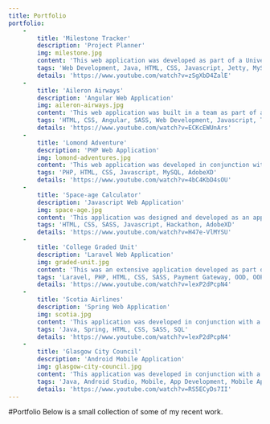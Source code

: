 ```yaml
---
title: Portfolio
portfolio:
    -
        title: 'Milestone Tracker'
        description: 'Project Planner'
        img: milestone.jpg
        content: 'This web application was developed as part of a University Module. The system was built using Java Servlets and runs on a Jetty server utilising a MySQL database. The front-end was completely bespoke and built from scratch using HTML, CSS and Javascript.'
        tags: 'Web Development, Java, HTML, CSS, Javascript, Jetty, MySQL'
        details: 'https://www.youtube.com/watch?v=zSgXbD4ZalE'
    -
        title: 'Aileron Airways'
        description: 'Angular Web Application'
        img: aileron-airways.jpg
        content: 'This web application was built in a team as part of a University competiton in conjunction with Ideagen Ltd. Built using Angular, this application was designed to log and visualise incidents in the airline industry. The interface was completely bespoke and was built using HTML and SASS. The application made it to the final and was demonstrated to company executives at Ideagen head offices in Glasgow.'
        tags: 'HTML, CSS, Angular, SASS, Web Development, Javascript, Typescript'
        details: 'https://www.youtube.com/watch?v=ECKcEWUnArs'
    -
        title: 'Lomond Adventure'
        description: 'PHP Web Application'
        img: lomond-adventures.jpg
        content: 'This web application was developed in conjunction with a University Module on Web Design. Built using PHP, HTML, CSS and JS, the aim of this project was to take a concept from wireframing and high-level design mockups through to development and deployment. In addition to the main site, there was also a completely bespoke back-end management system which powered the site.'
        tags: 'PHP, HTML, CSS, Javascript, MySQL, AdobeXD'
        details: 'https://www.youtube.com/watch?v=4bC4KbD4sOU'
    -
        title: 'Space-age Calculator'
        description: 'Javascript Web Application'
        img: space-age.jpg
        content: 'This application was designed and developed as an application for a hackathon. The company issued a brief to develop a space-age calculator which would calculate a person\s age on the various planets using different parameters. This was designed and developed completely from scratch without any frameworks or libraries.'
        tags: 'HTML, CSS, SASS, Javascript, Hackathon, AdobeXD'
        details: 'https://www.youtube.com/watch?v=H47e-VlMYSU'
    -
        title: 'College Graded Unit'
        description: 'Laravel Web Application'
        img: graded-unit.jpg
        content: 'This was an extensive application developed as part of my final-year HND college project. Developed using Laravel, a PHP Framework, this project took over 7 months to design and built. The system was an MIS system designed for a printing company which allowed multiple user-roles to carry out various functions within the application. There was also a payment gateway integration which allowed end-users to settle invoices via credit card.'
        tags: 'Laravel, PHP, HTML, CSS, SASS, Payment Gateway, OOD, OOP'
        details: 'https://www.youtube.com/watch?v=lexP2dPcpN4'
    -
        title: 'Scotia Airlines'
        description: 'Spring Web Application'
        img: scotia.jpg
        content: 'This application was developed in conjunction with a College module on Java object-oriented development. Built using the Java Spring Framework, the system was a booking system for a ficticious airline company. The system allowed users to add various flight configurations and allow them to manage various aspects of flight booking including reserving, booking and cancelling seats. The system also facilitated the management of the flight status including opening, boarding, and closed flights.'
        tags: 'Java, Spring, HTML, CSS, SASS, SQL'
        details: 'https://www.youtube.com/watch?v=lexP2dPcpN4'
    -
        title: 'Glasgow City Council'
        description: 'Android Mobile Application'
        img: glasgow-city-council.jpg
        content: 'This application was developed in conjunction with a College module on mobile application development using Android Studio. Built using Java, the application was design to allow users to rate local attractions within Glasgow City Council Area. Users were able to login, view attraction in various categories and also rate and comment on each attraction.'
        tags: 'Java, Android Studio, Mobile, App Development, Mobile Application'
        details: 'https://www.youtube.com/watch?v=RS5ECyDs7II'
---
```


#Portfolio
Below is a small collection of some of my recent work.
